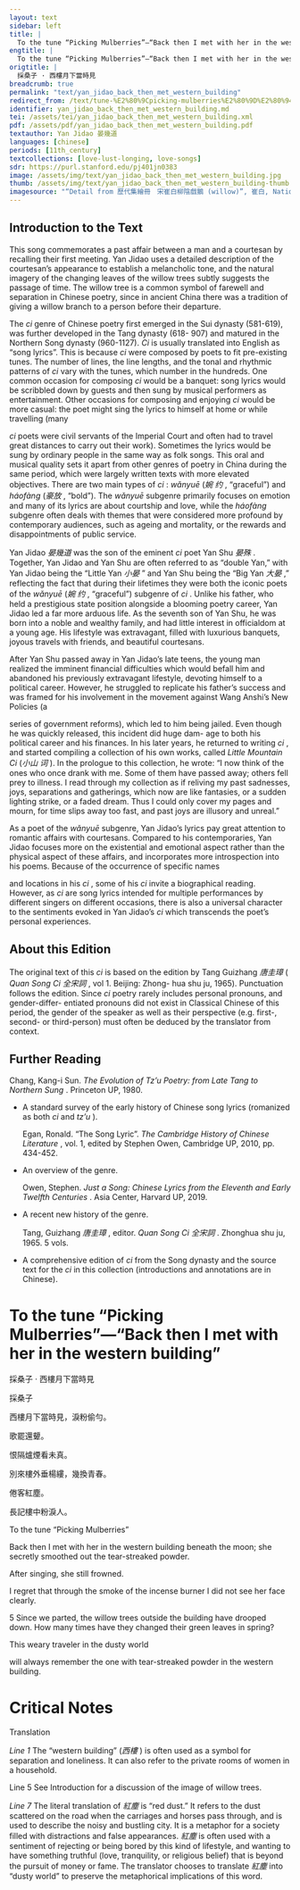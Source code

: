 ```yaml
---
layout: text
sidebar: left
title: |
  To the tune “Picking Mulberries”—“Back then I met with her in the western building” | 採桑子 · 西樓月下當時見
engtitle: |
  To the tune “Picking Mulberries”—“Back then I met with her in the western building”
origtitle: |
  採桑子 · 西樓月下當時見
breadcrumb: true
permalink: "text/yan_jidao_back_then_met_western_building"
redirect_from: /text/tune-%E2%80%9Cpicking-mulberries%E2%80%9D%E2%80%94%E2%80%9Cback-then-i-met-her-western-building%E2%80%9D
identifier: yan_jidao_back_then_met_western_building.md
tei: /assets/tei/yan_jidao_back_then_met_western_building.xml
pdf: /assets/pdf/yan_jidao_back_then_met_western_building.pdf
textauthor: Yan Jidao 晏幾道
languages: [chinese]
periods: [11th_century]
textcollections: [love-lust-longing, love-songs]
sdr: https://purl.stanford.edu/pj401jn0383
image: /assets/img/text/yan_jidao_back_then_met_western_building.jpg
thumb: /assets/img/text/yan_jidao_back_then_met_western_building-thumb.jpg
imagesource: "“Detail from 歷代集繪冊　宋崔白柳陰戲鵝 (willow)”, 崔白, National Palace Museum, Accession Number: K2A001254N000000002PAA [Public Domain]"
---
```

<h2>Introduction to the Text</h2>
<p>This song commemorates a past affair between a man and a courtesan by recalling their first meeting. Yan Jidao uses a detailed description of the courtesan’s appearance to establish a melancholic tone, and the natural imagery of the changing leaves of the willow trees subtly suggests the passage of time. The willow tree is a common symbol of farewell and separation in Chinese poetry, since in ancient China there was a tradition of giving a willow branch to a person before their departure.</p>

<p>The <i> ci </i> genre of Chinese poetry first emerged in the Sui dynasty (581-619), was further developed in the Tang dynasty (618- 907) and matured in the Northern Song dynasty (960-1127). <i> Ci </i> is usually translated into English as “song lyrics”. This is because <i> ci </i> were composed by poets to fit pre-existing tunes. The number of lines, the line lengths, and the tonal and rhythmic patterns of <i> ci </i> vary with the tunes, which number in the hundreds. One common occasion for composing <i> ci </i> would be a banquet: song lyrics would be scribbled down by guests and then sung by musical performers as entertainment. Other occasions for composing and enjoying <i> ci </i> would be more casual: the poet might sing the lyrics to himself at home or while travelling (many</p>
<p><i> ci </i> poets were civil servants of the Imperial Court and often had to travel great distances to carry out their work). Sometimes the lyrics would be sung by ordinary people in the same way as folk songs. This oral and musical quality sets it apart from other genres of poetry in China during the same period, which were largely written texts with more elevated objectives. There are two main types of <i> ci</i> : <i> wǎnyuē </i> (<em>婉 约</em> , “graceful”) and <i> háofàng </i> (<em>豪放</em> , “bold”). The <i> wǎnyuē </i> subgenre primarily focuses on emotion and many of its lyrics are about courtship and love, while the <i> háofàng </i> subgenre often deals with themes that were considered more profound by contemporary audiences, such as ageing and mortality, or the rewards and disappointments of public service.</p>

<p>Yan Jidao <em>晏幾道</em> was the son of the eminent <i> ci </i> poet Yan Shu <em>晏殊</em> . Together, Yan Jidao and Yan Shu are often referred to as “double Yan,” with Yan Jidao being the “Little Yan <em>小晏</em> ” and Yan Shu being the “Big Yan <em>大晏</em> ,” reflecting the fact that during their lifetimes they were both the iconic poets of the <i> wǎnyuē </i> (<em>婉 约</em> , “graceful”) subgenre of <i> ci</i> . Unlike his father, who held a prestigious state position alongside a blooming poetry career, Yan Jidao led a far more arduous life. As the seventh son of Yan Shu, he was born into a noble and wealthy family, and had little interest in officialdom at a young age. His lifestyle was extravagant, filled with luxurious banquets, joyous travels with friends, and beautiful courtesans.</p>

<p>After Yan Shu passed away in Yan Jidao’s late teens, the young man realized the imminent financial difficulties which would befall him and abandoned his previously extravagant lifestyle, devoting himself to a political career. However, he struggled to replicate his father’s success and was framed for his involvement in the movement against Wang Anshi’s New Policies (a</p>
<p>series of government reforms), which led to him being jailed. Even though he was quickly released, this incident did huge dam- age to both his political career and his finances. In his later years, he returned to writing <i> ci</i> , and started compiling a collection of his own works, called <i> Little Mountain Ci </i> (<em>小山 词</em> ). In the prologue to this collection, he wrote: “I now think of the ones who once drank with me. Some of them have passed away; others fell prey to illness. I read through my collection as if reliving my past sadnesses, joys, separations and gatherings, which now are like fantasies, or a sudden lighting strike, or a faded dream. Thus I could only cover my pages and mourn, for time slips away too fast, and past joys are illusory and unreal.”</p>

<p>As a poet of the <i> wǎnyuē </i> subgenre, Yan Jidao’s lyrics pay great attention to romantic affairs with courtesans. Compared to his contemporaries, Yan Jidao focuses more on the existential and emotional aspect rather than the physical aspect of these affairs, and incorporates more introspection into his poems. Because of the occurrence of specific names</p>
<p>and locations in his <i> ci</i> , some of his <i> ci </i> invite a biographical reading. However, as <i> ci </i> are song lyrics intended for multiple performances by different singers on different occasions, there is also a universal character to the sentiments evoked in Yan Jidao’s <i> ci </i> which transcends the poet’s personal experiences.</p>

<h2>About this Edition</h2>
<p>The original text of this <i> ci </i> is based on the edition by Tang Guizhang <em>唐圭璋</em> (<i> Quan Song Ci </i> <em>全宋詞</em> , vol 1. Beijing: Zhong- hua shu ju, 1965). Punctuation follows the edition. Since <i> ci </i> poetry rarely includes personal pronouns, and gender-differ- entiated pronouns did not exist in Classical Chinese of this period, the gender of the speaker as well as their perspective (e.g. first-, second- or third-person) must often be deduced by the translator from context.</p>

<h2>Further Reading</h2>
<p>Chang, Kang-i Sun. <i> The Evolution of Tz’u Poetry: from Late Tang to Northern Sung</i> . Princeton UP, 1980.</p>
<ul id="l1">
<li data-list-text="•">
<p>A standard survey of the early history of Chinese song lyrics (romanized as both <em>ci</em> and <em>tz’u</em> ).</p>
<p>Egan, Ronald. “The Song Lyric”. <i> The Cambridge History of Chinese Literature</i> , vol. 1, edited by Stephen Owen, Cambridge UP, 2010, pp. 434-452.</p>
</li>
<li data-list-text="•">
<p>An overview of the genre.</p>
<p>Owen, Stephen. <i> Just a Song: Chinese Lyrics from the Eleventh and Early Twelfth Centuries</i> . Asia Center, Harvard UP, 2019.</p>
</li>
<li data-list-text="•">
<p>A recent new history of the genre.</p>
<p>Tang, Guizhang <em>唐圭璋</em> , editor. <i> Quan Song Ci </i> <em>全宋詞</em> . Zhonghua shu ju, 1965. 5 vols.</p>
</li>
<li data-list-text="•">
<p>A comprehensive edition of <em>ci</em> from the Song dynasty and the source text for the <em>ci</em> in this collection (introductions and annotations are in Chinese).</p>
</li>
</ul>
<h1>To the tune “Picking Mulberries”—“Back then I met with her in the western building”</h1>
<p>採桑子 · 西樓月下當時見</p>

<p>採桑子</p>

<p>西樓月下當時見，淚粉偷勻。</p>
<p>歌罷還顰。</p>
<p>恨隔爐煙看未真。</p>

<p>別來樓外垂楊縷，幾換青春。</p>
<p>倦客紅塵。</p>
<p>長記樓中粉淚人。</p>
<p>To the tune “Picking Mulberries”</p>

<p>Back then I met with her in the western building beneath the moon; she secretly smoothed out the tear-streaked powder.</p>
<p>After singing, she still frowned.</p>
<p>I regret that through the smoke of the incense burner I did not see her face clearly.</p>

<p>5 Since we parted, the willow trees outside the building have drooped down. How many times have they changed their green leaves in spring?</p>
<p>This weary traveler in the dusty world</p>
<p>will always remember the one with tear-streaked powder in the western building.</p>

<h1>Critical Notes</h1>

<p>Translation</p>
<p><i> Line 1 </i> The “western building” (<em>西樓</em> ) is often used as a symbol for separation and loneliness. It can also refer to the private rooms of women in a household.</p>
<p>Line 5 See Introduction for a discussion of the image of willow trees.</p>
<p><i> Line 7 </i> The literal translation of <em>紅塵</em> is “red dust.” It refers to the dust scattered on the road when the carriages and horses pass through, and is used to describe the noisy and bustling city. It is a metaphor for a society filled with distractions and false appearances. <em>紅塵</em> is often used with a sentiment of rejecting or being bored by this kind of lifestyle, and wanting to have something truthful (love, tranquility, or religious belief) that is beyond the pursuit of money or fame. The translator chooses to translate <em>紅塵</em> into “dusty world” to preserve the metaphorical implications of this word.</p>
